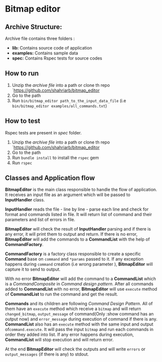 # Bitmap editor

## Archive Structure:

Archive file contains three folders :
* **lib:** Contains source code of application
* **examples:** Contains sample data
* **spec:** Contains Rspec tests for source codes

## How to run

1. Unzip the _archive file_ into a path or clone th repo `https://github.com/shahriarb/bitmap_editor
2. Go to the path
3. Run `bin/bitmap_editor path_to_the_input_data_file` (i.e `bin/bitmap_editor examples/all_commands.txt`)

## How to test

Rspec tests are present in _spec_ folder. 

1. Unzip the _archive file_ into a path or clone th repo `https://github.com/shahriarb/bitmap_editor
2. Go to the path
3. Run `bundle install` to install the `rspec` gem
4. Run `rspec`

## Classes and Application flow

__BitmapEditor__ is the main class responsible to handle the flow of application. It receives an input file as an argument which will be passed to __InputHandler__ class.  

__InputHandler__ reads the file - line by line - parse each line and check for format and commands listed in file. It will return list of command and their parameters and list of errors in file.

__BitmapEditor__ will check the result of __InputHandler__ parsing and if there is any error, it will print them to output and return. If there is no error, __BitmapEditor__  will add the commands to a __CommandList__ with the help of __CommandFactory__. 

__CommandFactory__ is a factory class responsible to create a specific __Command__ base on `command` and `*params` passed to it. If any exception happens during `command` creation (i.e wrong parameter ), __BitmapEditor__ will capture it to send to output. 

With no error __BitmapEditor__ will add the command to a __CommandList__ which is a _CommandComposite_ in _Command design pattern_.
After all commands added to __CommandList__ with no error, __BitmapEditor__ will use `execute` method of __CommandList__ to run the command and get the result.

__Commands__ and its children are following _Command Design Pattern_.  All of them have an `execute` method which receive a `bitmap` and will return `changed_bitmap`, `output_message` of command(Only :show command has an output now)  and `error_message` during execution of command if there is any.   
__CommandList__ also has an `execute` method with the same input and output of`command.execute`.  It will pass the input `bitmap` and run each commands in order they added into list. If any error happens during execution, __CommandList__ will stop execution and will return error.
 
At the end __BitmapEditor__ will check the outputs and will write `errors` or `output_messages` (if there is any) to stdout.



